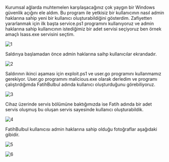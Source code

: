 Kurumsal ağlarda muhtemelen karşılaşacağınız çok yaygın bir Windows güvenlik açığını ele aldım. Bu program ile yetkisiz bir kullanıcının nasıl admin haklarına sahip yeni bir kullanıcı oluşturabildiğini gösterdim.
Zafiyetten yararlanmak için ilk başta service.ps1 programını kullanıyoruz ve admin haklarına sahip kullanıcının istediğimiz bir adet servisi seçiyoruz ben örnek amaçlı lsass.exe servisini seçtim.

![1](https://github.com/meisterlos/FortifyRise/assets/81145753/2aa87db8-6372-477d-a7df-f136fa6d1588)

Saldırıya başlamadan önce admin haklarına saihp kullanıcılar ekrandadır.

![2](https://github.com/meisterlos/FortifyRise/assets/81145753/389b3fe7-62c7-44b5-88fb-057bb46275b6)

Saldırının ikinci aşaması için exploit.ps1 ve user.go programını kullanmamız gerekiyor. User.go programını malicious.exe olarak derledim ve programı çalıştırdığımda FatihBulbul adında kullanıcı oluşturduğunu görebiliyoruz.

![3](https://github.com/meisterlos/FortifyRise/assets/81145753/8106fe83-1ae2-4755-a1a5-ca291b0c1f10)

Cihaz üzerinde servis bölümüne baktığımızda ise Fatih adında bir adet servis oluşmuş bu oluşan servis sayesinde kullanıcı oluşturabildik.

![4](https://github.com/meisterlos/FortifyRise/assets/81145753/a426761a-ae84-4d73-be0d-9b7a4ec37ace)

FatihBulbul kullanıcısı admin haklarına sahip olduğu fotoğraflar aşağıdaki gibidir.

![5](https://github.com/meisterlos/FortifyRise/assets/81145753/e2c8dc73-1c32-46c2-ab27-d269cf6b0003)

![6](https://github.com/meisterlos/FortifyRise/assets/81145753/2b1d14ca-854f-4c7d-8ac5-b025b08bb82c)
